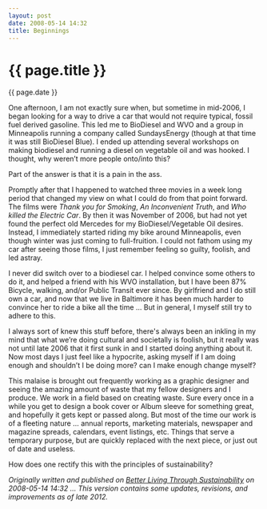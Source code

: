 ```yaml
---
layout: post
date: 2008-05-14 14:32
title: Beginnings
---
```


{{ page.title }}
================

<p class="meta">{{ page.date }}</p>

One afternoon, I am not exactly sure when, but sometime in mid-2006, I began looking for a way to drive a car that would not require typical, fossil fuel derived gasoline. This led me to BioDiesel and WVO and a group in Minneapolis running a company called SundaysEnergy (though at that time it was still BioDiesel Blue). I ended up attending several workshops on making biodiesel and running a diesel on vegetable oil and was hooked. I thought, why weren’t more people onto/into this?

Part of the answer is that it is a pain in the ass.

Promptly after that I happened to watched three movies in a week long period that changed my view on what I could do from that point forward. The films were _Thank you for Smoking_, _An Inconvenient Truth_, and _Who killed the Electric Car_. By then it was November of 2006, but had not yet found the perfect old Mercedes for my BioDiesel/Vegetable Oil desires. Instead, I immediately started riding my bike around Minneapolis, even though winter was just coming to full-fruition. I could not fathom using my car after seeing those films, I just remember feeling so guilty, foolish, and led astray.

I never did switch over to a biodiesel car. I helped convince some others to do it, and helped a friend with his WVO installation, but I have been 87% Bicycle, walking, and/or Public Transit ever since. By girlfriend and I do still own a car, and now that we live in Baltimore it has been much harder to convince her to ride a bike all the time … But in general, I myself still try to adhere to this.

I always sort of knew this stuff before, there's always been an inkling in my mind that what we’re doing cultural and societally is foolish, but it really was not until late 2006 that it first sunk in and I started doing anything about it. Now most days I just feel like a hypocrite, asking myself if I am doing enough and shouldn’t I be doing more? can I make enough change myself?

This malaise is brought out frequently working as a graphic designer and seeing the amazing amount of waste that my fellow designers and I produce. We work in a field based on creating waste. Sure every once in a while you get to design a book cover or Album sleeve for something great, and hopefully it gets kept or passed along. But most of the time our work is of a fleeting nature … annual reports, marketing materials, newspaper and magazine spreads, calendars, event listings, etc. Things that serve a temporary purpose, but are quickly replaced with the next piece, or just out of date and useless.

How does one rectify this with the principles of sustainability?

_Originally written and published on [Better Living Through Sustainability](http://http://betterlivingthroughsustainability.com/node/3) on 2008-05-14 14:32 … This version contains some updates, revisions, and improvements as of late 2012._